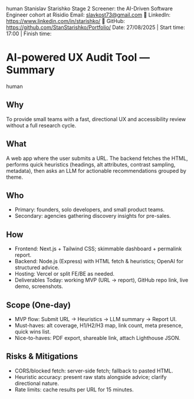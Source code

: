 human
Stanislav Starishko
Stage 2 Screener: the AI-Driven Software Engineer cohort at Risidio
Email: slavkost73@gmail.com
🔗 LinkedIn: https://www.linkedin.com/in/starishko/
🔗 GitHub: https://github.com/StanStarishko/Portfolio/
Date: 27/08/2025 | Start time: 17:00  | Finish time: 

# AI-powered UX Audit Tool — Summary

human
## Why
To provide small teams with a fast, directional UX and accessibility review without a full research cycle.

## What
A web app where the user submits a URL. The backend fetches the HTML, performs quick heuristics (headings, alt attributes, contrast sampling, metadata), then asks an LLM for actionable recommendations grouped by theme.

## Who
- Primary: founders, solo developers, and small product teams.
- Secondary: agencies gathering discovery insights for pre-sales.

## How
- Frontend: Next.js + Tailwind CSS; skimmable dashboard + permalink report.
- Backend: Node.js (Express) with HTML fetch & heuristics; OpenAI for structured advice.
- Hosting: Vercel or split FE/BE as needed.
- Deliverables Today: working MVP (URL → report), GitHub repo link, live demo, screenshots.

## Scope (One-day)
- MVP flow: Submit URL → Heuristics → LLM summary → Report UI.
- Must-haves: alt coverage, H1/H2/H3 map, link count, meta presence, quick wins list.
- Nice-to-haves: PDF export, shareable link, attach Lighthouse JSON.

## Risks & Mitigations
- CORS/blocked fetch: server-side fetch; fallback to pasted HTML.
- Heuristic accuracy: present raw stats alongside advice; clarify directional nature.
- Rate limits: cache results per URL for 15 minutes.
